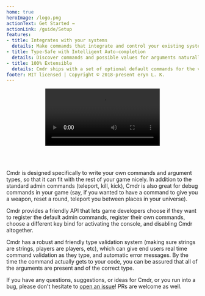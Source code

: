 ```yaml
---
home: true
heroImage: /logo.png
actionText: Get Started →
actionLink: /guide/Setup
features:
- title: Integrates with your systems
  details: Make commands that integrate and control your existing systems. Use commands to help debug your game during development by triggering events in your game or print out targeted debug information.
- title: Type-Safe with Intelligent Auto-completion
  details: Discover commands and possible values for arguments naturally with game-state-aware auto-complete. Argument types are validated on the client and server, so in your command code you never have to worry about an argument being of the wrong type or missing.
- title: 100% Extensible
  details: Cmdr ships with a set of optional default commands for the very most commonly used commands for debugging your game, but the real power of Cmdr is its extensibility. You can register your own commands and argument types so Cmdr can be exactly what you need it to be.
footer: MIT licensed | Copyright © 2018-present eryn L. K.
---
```


<video controls style="margin: 0 auto; display: block">
  <source src="https://giant.gfycat.com/HatefulTanAzurewingedmagpie.mp4" />
</video>

<br><br>

Cmdr is designed specifically to write your own commands and argument types, so that it can fit with the rest of your game nicely. In addition to the standard admin commands (teleport, kill, kick), Cmdr is also great for debug commands in your game (say, if you wanted to have a command to give you a weapon, reset a round, teleport you between places in your universe).

Cmdr provides a friendly API that lets game developers choose if they want to register the default admin commands, register their own commands, choose a different key bind for activating the console, and disabling Cmdr altogether.

Cmdr has a robust and friendly type validation system (making sure strings are strings, players are players, etc), which can give end users real time command validation as they type, and automatic error messages. By the time the command actually gets to your code, you can be assured that all of the arguments are present and of the correct type.

If you have any questions, suggestions, or ideas for Cmdr, or you run into a bug, please don't hesitate to [open an issue](https://github.com/evaera/Cmdr/issues)! PRs are welcome as well.
